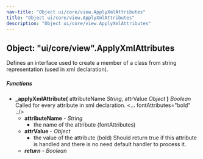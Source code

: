 ```yaml
---
nav-title: "Object ui/core/view.ApplyXmlAttributes"
title: "Object ui/core/view.ApplyXmlAttributes"
description: "Object ui/core/view.ApplyXmlAttributes"
---
```

## Object: "ui/core/view".ApplyXmlAttributes  
Defines an interface used to create a member of a class from string representation (used in xml declaration).

##### Functions
 - **_applyXmlAttribute(** attributeName _String_, attrValue _Object_ **)** _Boolean_  
     Called for every attribute in xml declaration. <... fontAttributes="bold" ../>
   - **attributeName** - _String_  
     - the name of the attribute (fontAttributes)
   - **attrValue** - _Object_  
     - the value of the attribute (bold)
Should return true if this attribute is handled and there is no need default handler to process it.
   - _**return**_ - _Boolean_